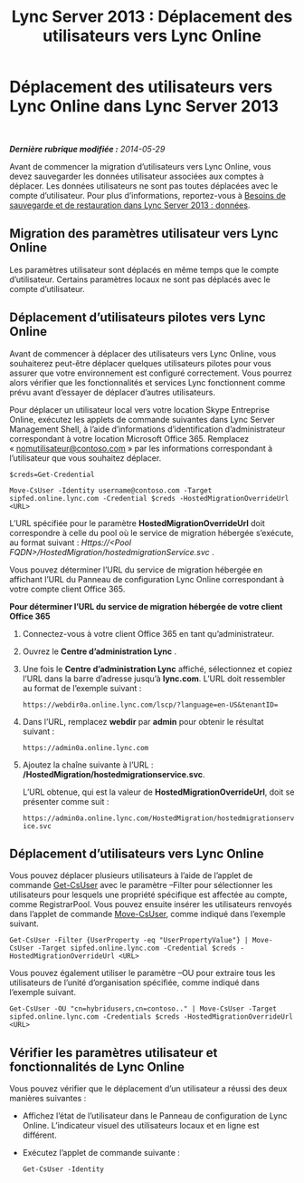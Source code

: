 ﻿---
title: 'Lync Server 2013 : Déplacement des utilisateurs vers Lync Online'
TOCTitle: Déplacement des utilisateurs vers Lync Online
ms:assetid: 6a523c86-2eac-4fa4-973a-4406872c9a7d
ms:mtpsurl: https://technet.microsoft.com/fr-fr/library/JJ204969(v=OCS.15)
ms:contentKeyID: 49297497
ms.date: 06/01/2017
mtps_version: v=OCS.15
ms.translationtype: HT
---

# Déplacement des utilisateurs vers Lync Online dans Lync Server 2013

 

_**Dernière rubrique modifiée :** 2014-05-29_

Avant de commencer la migration d’utilisateurs vers Lync Online, vous devez sauvegarder les données utilisateur associées aux comptes à déplacer. Les données utilisateurs ne sont pas toutes déplacées avec le compte d’utilisateur. Pour plus d’informations, reportez-vous à [Besoins de sauvegarde et de restauration dans Lync Server 2013 : données](lync-server-2013-backup-and-restoration-requirements-data.md).

## Migration des paramètres utilisateur vers Lync Online

Les paramètres utilisateur sont déplacés en même temps que le compte d’utilisateur. Certains paramètres locaux ne sont pas déplacés avec le compte d’utilisateur.

## Déplacement d’utilisateurs pilotes vers Lync Online

Avant de commencer à déplacer des utilisateurs vers Lync Online, vous souhaiterez peut-être déplacer quelques utilisateurs pilotes pour vous assurer que votre environnement est configuré correctement. Vous pourrez alors vérifier que les fonctionnalités et services Lync fonctionnent comme prévu avant d’essayer de déplacer d’autres utilisateurs.

Pour déplacer un utilisateur local vers votre location Skype Entreprise Online, exécutez les applets de commande suivantes dans Lync Server Management Shell, à l’aide d’informations d’identification d’administrateur correspondant à votre location Microsoft Office 365. Remplacez « nomutilisateur@contoso.com » par les informations correspondant à l’utilisateur que vous souhaitez déplacer.

    $creds=Get-Credential

    Move-CsUser -Identity username@contoso.com -Target sipfed.online.lync.com -Credential $creds -HostedMigrationOverrideUrl <URL>

L’URL spécifiée pour le paramètre **HostedMigrationOverrideUrl** doit correspondre à celle du pool où le service de migration hébergée s’exécute, au format suivant : *Https://\<Pool FQDN\>/HostedMigration/hostedmigrationService.svc* .

Vous pouvez déterminer l’URL du service de migration hébergée en affichant l’URL du Panneau de configuration Lync Online correspondant à votre compte client Office 365.

**Pour déterminer l’URL du service de migration hébergée de votre client Office 365**

1.  Connectez-vous à votre client Office 365 en tant qu’administrateur.

2.  Ouvrez le **Centre d’administration Lync** .

3.  Une fois le **Centre d’administration Lync** affiché, sélectionnez et copiez l’URL dans la barre d’adresse jusqu’à **lync.com**. L’URL doit ressembler au format de l’exemple suivant :
    
    `https://webdir0a.online.lync.com/lscp/?language=en-US&tenantID=`

4.  Dans l’URL, remplacez **webdir** par **admin** pour obtenir le résultat suivant :
    
    `https://admin0a.online.lync.com`

5.  Ajoutez la chaîne suivante à l’URL : **/HostedMigration/hostedmigrationservice.svc**.
    
    L’URL obtenue, qui est la valeur de **HostedMigrationOverrideUrl**, doit se présenter comme suit :
    
    `https://admin0a.online.lync.com/HostedMigration/hostedmigrationservice.svc`

## Déplacement d’utilisateurs vers Lync Online

Vous pouvez déplacer plusieurs utilisateurs à l’aide de l’applet de commande [Get-CsUser](https://docs.microsoft.com/en-us/powershell/module/skype/Get-CsUser) avec le paramètre –Filter pour sélectionner les utilisateurs pour lesquels une propriété spécifique est affectée au compte, comme RegistrarPool. Vous pouvez ensuite insérer les utilisateurs renvoyés dans l’applet de commande [Move-CsUser](https://docs.microsoft.com/en-us/powershell/module/skype/Move-CsUser), comme indiqué dans l’exemple suivant.

    Get-CsUser -Filter {UserProperty -eq "UserPropertyValue"} | Move-CsUser -Target sipfed.online.lync.com -Credential $creds -HostedMigrationOverrideUrl <URL>

Vous pouvez également utiliser le paramètre –OU pour extraire tous les utilisateurs de l’unité d’organisation spécifiée, comme indiqué dans l’exemple suivant.

    Get-CsUser -OU "cn=hybridusers,cn=contoso.." | Move-CsUser -Target sipfed.online.lync.com -Credentials $creds -HostedMigrationOverrideUrl <URL>

## Vérifier les paramètres utilisateur et fonctionnalités de Lync Online

Vous pouvez vérifier que le déplacement d’un utilisateur a réussi des deux manières suivantes :

  - Affichez l’état de l’utilisateur dans le Panneau de configuration de Lync Online. L’indicateur visuel des utilisateurs locaux et en ligne est différent.

  - Exécutez l’applet de commande suivante :
    
        Get-CsUser -Identity

